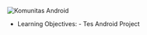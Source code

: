 ![Komunitas Android](https://pbs.twimg.com/profile_images/506010762834219008/Ud008/Udkvd3uG.png)
- Learning Objectives:
        - Tes Android Project
